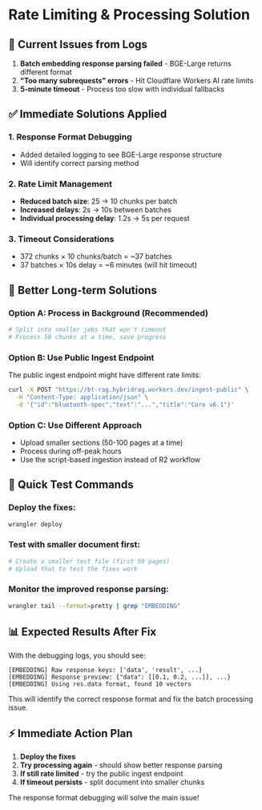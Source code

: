 # Rate Limiting & Processing Solution

## 🚨 Current Issues from Logs

1. **Batch embedding response parsing failed** - BGE-Large returns different format
2. **"Too many subrequests" errors** - Hit Cloudflare Workers AI rate limits  
3. **5-minute timeout** - Process too slow with individual fallbacks

## ✅ Immediate Solutions Applied

### 1. Response Format Debugging
- Added detailed logging to see BGE-Large response structure
- Will identify correct parsing method

### 2. Rate Limit Management
- **Reduced batch size**: 25 → 10 chunks per batch
- **Increased delays**: 2s → 10s between batches
- **Individual processing delay**: 1.2s → 5s per request

### 3. Timeout Considerations
- 372 chunks × 10 chunks/batch = ~37 batches
- 37 batches × 10s delay = ~6 minutes (will hit timeout)

## 🎯 Better Long-term Solutions

### Option A: Process in Background (Recommended)
```bash
# Split into smaller jobs that won't timeout
# Process 50 chunks at a time, save progress
```

### Option B: Use Public Ingest Endpoint
The public ingest endpoint might have different rate limits:
```bash
curl -X POST "https://bt-rag.hybridrag.workers.dev/ingest-public" \
  -H "Content-Type: application/json" \
  -d '{"id":"bluetooth-spec","text":"...","title":"Core v6.1"}'
```

### Option C: Use Different Approach
- Upload smaller sections (50-100 pages at a time)
- Process during off-peak hours
- Use the script-based ingestion instead of R2 workflow

## 🚀 Quick Test Commands

### Deploy the fixes:
```bash
wrangler deploy
```

### Test with smaller document first:
```bash
# Create a smaller test file (first 50 pages)
# Upload that to test the fixes work
```

### Monitor the improved response parsing:
```bash
wrangler tail --format=pretty | grep "EMBEDDING"
```

## 📊 Expected Results After Fix

With the debugging logs, you should see:
```
[EMBEDDING] Raw response keys: ['data', 'result', ...]
[EMBEDDING] Response preview: {"data": [[0.1, 0.2, ...]], ...}
[EMBEDDING] Using res.data format, found 10 vectors
```

This will identify the correct response format and fix the batch processing issue.

## ⚡ Immediate Action Plan

1. **Deploy the fixes** 
2. **Try processing again** - should show better response parsing
3. **If still rate limited** - try the public ingest endpoint
4. **If timeout persists** - split document into smaller chunks

The response format debugging will solve the main issue!



